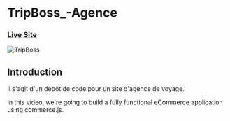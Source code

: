 # TripBoss_-Agence

### [Live Site](https://commerce-js.netlify.app/)

![TripBoss]()



## Introduction
Il s'agit d'un dépôt de code pour un site d'agence de voyage.

In this video, we're going to build a fully functional eCommerce application using commerce.js. 

